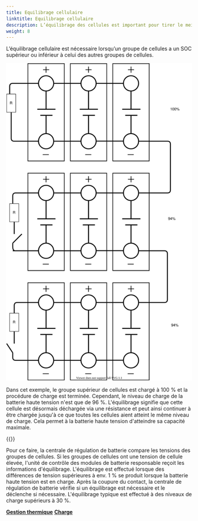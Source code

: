 ```yaml
---
title: Equilibrage cellulaire
linktitle: Equilibrage cellulaire
description: L’équilibrage des cellules est important pour tirer le meilleur parti de la batterie.
weight: 8
---
```

<!-- markdownlint-disable MD033 -->

L’équilibrage cellulaire est nécessaire lorsqu’un groupe de cellules a un SOC supérieur ou inférieur à celui des autres groupes de cellules.

<img src="cellbalancing.drawio.svg" class="img-fluid">

Dans cet exemple, le groupe supérieur de cellules est chargé à 100 % et la procédure de charge est terminée.
Cependant, le niveau de charge de la batterie haute tension n'est que de 96 %. L'équilibrage signifie que cette cellule est désormais déchargée via une résistance et peut ainsi continuer à être chargée jusqu'à ce que toutes les cellules aient atteint le même niveau de charge. Cela permet à la batterie haute tension d'atteindre sa capacité maximale.

{{<evkxdisplayaddarticle />}}

Pour ce faire, la centrale de régulation de batterie compare les tensions des groupes de cellules. Si les groupes de cellules ont une tension de cellule élevée, l'unité de contrôle des modules de batterie responsable reçoit les informations d'équilibrage. L'équilibrage est effectué lorsque des différences de tension supérieures à env. 1 % se produit lorsque la batterie haute tension est en charge. Après la coupure du contact, la centrale de régulation de batterie vérifie si un équilibrage est nécessaire et le déclenche si nécessaire. L'équilibrage typique est effectué à des niveaux de charge supérieurs à 30 %.

<div class="mt-3 mb-3">
     <a href="../thermalmanagement/" class="text-decoration-none text-black"><strong><i class="bi-arrow-left"></i> Gestion thermique</strong></a>
     <a href="../charging/" class="text-decoration-none text-black float-end"><strong>Charge <i class="bi-arrow-right"></i></strong ></a>
</div>